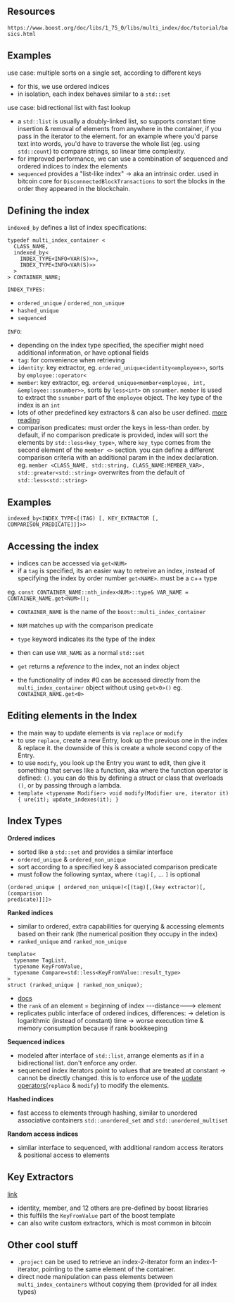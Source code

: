 ## Resources
`https://www.boost.org/doc/libs/1_75_0/libs/multi_index/doc/tutorial/basics.html`

## Examples
use case: multiple sorts on a single set, according to different keys
- for this, we use ordered indices
- in isolation, each index behaves similar to a `std::set`

use case: bidirectional list with fast lookup
- a `std::list` is usually a doubly-linked list, so supports constant time
  insertion & removal of elements from anywhere in the container, if you pass
  in the iterator to the element. for an example where you'd parse text into
  words, you'd have to traverse the whole list (eg. using `std::count`) to
  compare strings, so linear time complexity.
- for improved performance, we can use a combination of sequenced and ordered
  indices to index the elements
- `sequenced` provides a "list-like index" -> aka an intrinsic order. used in
  bitcoin core for `DisconnectedBlockTransactions` to sort the blocks in the
  order they appeared in the blockchain.

## Defining the index
`indexed_by` defines a list of index specifications:
```
typedef multi_index_container <
  CLASS_NAME,
  indexed_by<
    INDEX_TYPE<INFO<VAR(S)>>,
    INDEX_TYPE<INFO<VAR(S)>>
  >
> CONTAINER_NAME;
```
`INDEX_TYPES:`
- `ordered_unique` / `ordered_non_unique`
- `hashed_unique`
- `sequenced`

`INFO`:
- depending on the index type specified, the specifier might need additional
  information, or have optional fields
- `tag`: for convenience when retrieving
- `identity`: key extractor, eg. `ordered_unique<identity<employee>>`, sorts by
  `employee::operator<`
- `member`: key extractor, eg. `ordered_unique<member<employee, int,
  &employee::ssnumber>>`, sorts by `less<int>` on `ssnumber`. `member` is used
  to extract the `ssnumber` part of the `employee` object. The key type of the
  index is an `int`
- lots of other predefined key extractors & can also be user defined. [more
  reading](https://www.boost.org/doc/libs/1_75_0/libs/multi_index/doc/tutorial/key_extraction.html)
- comparison predicates: must order the keys in less-than order. by default, if
  no comparison predicate is provided, index will sort the elements by
  `std::less<key_type>`, where `key_type` comes from the second element of the
  `member <>` section. you can define a different comparison criteria with an
  additional param in the index declaration. eg. `member <CLASS_NAME,
  std::string, CLASS_NAME:MEMBER_VAR>, std::greater<std::string>` overwrites
  from the default of `std::less<std::string>`


## Examples
`indexed_by<INDEX_TYPE<[(TAG) [, KEY_EXTRACTOR [, COMPARISON_PREDICATE]]]>>`

## Accessing the index
- indices can be accessed via `get<NUM>`
- if a `tag` is specified, its an easier way to retreive an index, instead of
  specifying the index by order number `get<NAME>`. must be a c++ type

eg. `const CONTAINER_NAME::nth_index<NUM>::type& VAR_NAME = CONTAINER_NAME.get<NUM>();`
- `CONTAINER_NAME` is the name of the `boost::multi_index_container`
- `NUM` matches up with the comparison predicate
- `type` keyword indicates its the type of the index

- then can use `VAR_NAME` as a normal `std::set`
- `get` returns a *reference* to the index, not an index object

- the functionality of index #0 can be accessed directly from the
  `multi_index_container` object without using `get<0>()`
eg. `CONTAINER_NAME.get<0>`

## Editing elements in the Index
- the main way to update elements is via `replace` or `modify`
- to use `replace`, create a new Entry, look up the previous one in the index &
  replace it. the downside of this is create a whole second copy of the Entry.
- to use `modify`, you look up the Entry you want to edit, then give it
  something that serves like a function, aka where the function operator is
  defined: `()`. you can do this by defining a struct or class that overloads
  `()`, or by passing through a lambda.
- `template <typename Modifier> void modify(Modifier ure, iterator it) { ure(it); update_indexes(it); }`

## Index Types
**Ordered indices**
- sorted like a `std::set` and provides a similar interface
- `ordered_unique` & `ordered_non_unique`
- sort according to a specified key & associated comparison predicate
- must follow the following syntax, where `(tag)[,` ... `]` is optional
```
(ordered_unique | ordered_non_unique)<[(tag)[,(key extractor)[, (comparison
predicate)]]]>
```
**Ranked indices**
- similar to ordered, extra capabilities for querying & accessing elements
  based on their rank (the numerical position they occupy in the index)
- `ranked_unique` and `ranked_non_unique`

```
template<
  typename TagList,
  typename KeyFromValue,
  typename Compare=std::less<KeyFromValue::result_type>
>
struct (ranked_unique | ranked_non_unique);
```

- [docs](https://www.boost.org/doc/libs/1_75_0/libs/multi_index/doc/reference/rnk_indices.html)
- the `rank` of an element = beginning of index ---distance---> element
- replicates public interface of ordered indices, differences:
    -> deletion is logarithmic (instead of constant) time
    -> worse execution time & memory consumption because if rank bookkeeping

**Sequenced indices**
- modeled after interface of `std::list`, arrange elements as if in a
  bidirectional list. don't enforce any order.
- sequenced index iterators point to values that are treated at constant ->
  cannot be directly changed. this is to enforce use of the [update
  operators](https://www.boost.org/doc/libs/1_75_0/libs/multi_index/doc/tutorial/basics.html#seq_updating)(`replace`
  & `modify`) to modify the elements.

**Hashed indices**
- fast access to elements through hashing, similar to unordered associative
  containers `std::unordered_set` and `std::unordered_multiset`

**Random access indices**
- similar interface to sequenced, with additional random access iterators &
  positional access to elements

## Key Extractors
[link](https://www.boost.org/doc/libs/1_75_0/libs/multi_index/doc/reference/key_extraction.html#key_extractors)
- identity, member, and 12 others are pre-defined by boost libraries
- this fulfills the `KeyFromValue` part of the boost template
- can also write custom extractors, which is most common in bitcoin

## Other cool stuff
- `.project` can be used to retrieve an index-2-iterator form an
  index-1-iterator, pointing to the same element of the container.
- direct node manipulation can pass elements between `multi_index_containers`
  without copying them (provided for all index types)
